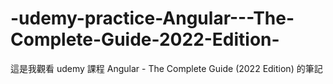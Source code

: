 # -udemy-practice-Angular---The-Complete-Guide-2022-Edition-
這是我觀看 udemy 課程 Angular - The Complete Guide (2022 Edition) 的筆記

